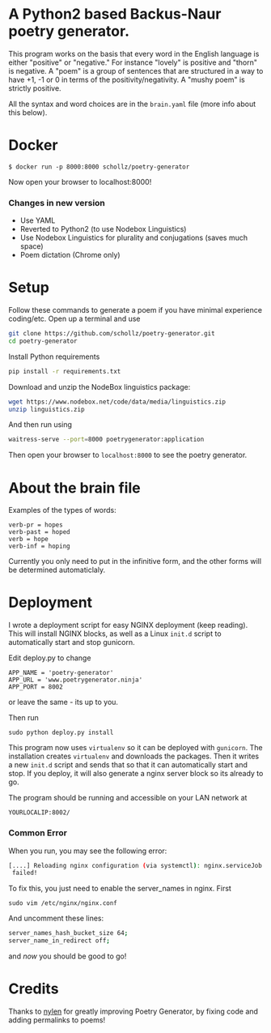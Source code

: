 # A Python2 based Backus-Naur poetry generator.

This program works on the basis that every word in the English language is either "positive" or "negative." For instance "lovely" is positive and "thorn" is negative. A "poem" is a group of sentences that are structured in a way to have +1, -1 or 0 in terms of the positivity/negativity.  A "mushy poem" is strictly positive.

All the syntax and word choices are in the `brain.yaml` file (more info about this below).



# Docker

```
$ docker run -p 8000:8000 schollz/poetry-generator
```

Now open your browser to localhost:8000!

### Changes in new version
 - Use YAML
 - Reverted to Python2 (to use Nodebox Linguistics)
 - Use Nodebox Linguistics for plurality and conjugations (saves much space)
 - Poem dictation (Chrome only)

# Setup
Follow these commands to generate a poem if you have minimal experience coding/etc. Open up a terminal and use

```bash
git clone https://github.com/schollz/poetry-generator.git
cd poetry-generator
```

Install Python requirements

```bash
pip install -r requirements.txt
```

Download and unzip the NodeBox linguistics package:

```bash
wget https://www.nodebox.net/code/data/media/linguistics.zip
unzip linguistics.zip
```

And then run using

```bash
waitress-serve --port=8000 poetrygenerator:application
```

Then open your browser to `localhost:8000` to see the poetry generator.

# About the brain file

Examples of the types of words:

```
verb-pr = hopes
verb-past = hoped
verb = hope
verb-inf = hoping
```

Currently you only need to put in the infinitive form, and the other forms will be determined automaticlaly.

# Deployment
I wrote a deployment script for easy NGINX deployment (keep reading). This will install NGINX blocks, as well as a Linux `init.d` script to automatically start and stop gunicorn.

Edit deploy.py to change

```
APP_NAME = 'poetry-generator'
APP_URL = 'www.poetrygenerator.ninja'
APP_PORT = 8002
```

or leave the same - its up to you.

Then run

```
sudo python deploy.py install
```

This program now uses `virtualenv` so it can be deployed with `gunicorn`. The installation creates `virtualenv` and downloads the packages. Then it writes a new `init.d` script and sends that so that it can automatically start and stop. If you deploy, it will also generate a nginx server block so its already to go.

The program should be running and accessible on your LAN network at

```
YOURLOCALIP:8002/
```

### Common Error
When you run, you may see the following error:

```bash
[....] Reloading nginx configuration (via systemctl): nginx.serviceJob for nginx.service failed. See 'systemctl status nginx.service' and 'journalctl -xn' for details.
 failed!
```

To fix this, you just need to enable the server_names in nginx. First

```
sudo vim /etc/nginx/nginx.conf
```

And uncomment these lines:

```bash
server_names_hash_bucket_size 64;
server_name_in_redirect off;
```

and _now_ you should be good to go!


# Credits
Thanks to [nylen](https://github.com/nylen) for greatly improving Poetry Generator, by fixing code and adding permalinks to poems!

